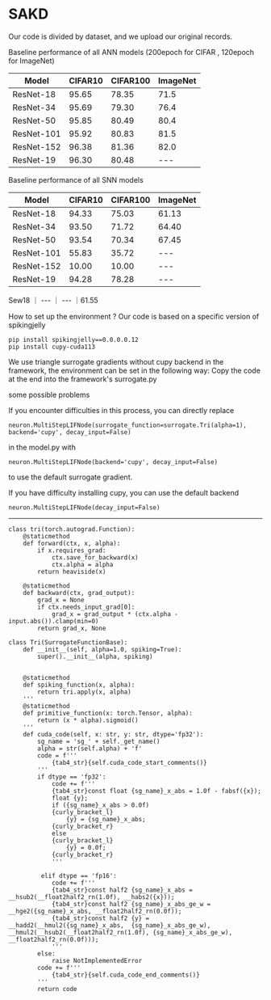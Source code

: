 # SAKD
Our code is divided by dataset, and we upload our original records.


Baseline performance of all ANN models (200epoch for CIFAR , 120epoch for ImageNet)
 
 Model  | CIFAR10 | CIFAR100  | ImageNet  
  ---- | ----- | ------ | ------ 
 ResNet-18  | 95.65 | 78.35 | 71.5 
 ResNet-34  | 95.69 | 79.30 | 76.4
 ResNet-50  | 95.85 | 80.49 | 80.4
 ResNet-101  | 95.92 | 80.83 | 81.5
 ResNet-152  | 96.38 | 81.36 | 82.0
 ResNet-19  | 96.30 | 80.48 | ---

Baseline performance of all SNN models
 
 Model  | CIFAR10 | CIFAR100  | ImageNet  
  ---- | ----- | ------ | ------ 
 ResNet-18  | 94.33 | 75.03 | 61.13
 ResNet-34  | 93.50 | 71.72 | 64.40
 ResNet-50  | 93.54 | 70.34 | 67.45
 ResNet-101  | 55.83 | 35.72 | ---
 ResNet-152  | 10.00 | 10.00 | ---
 ResNet-19  | 94.28 | 78.28 | ---
 Sew18 ｜ --- ｜ --- ｜61.55

How to set up the environment ?
Our code is based on a specific version of spikingjelly
```
pip install spikingjelly==0.0.0.0.12
pip install cupy-cuda113
```
We use triangle surrogate gradients without cupy backend in the framework, the environment can be set in the following way:
Copy the code at the end into the framework's surrogate.py


some possible problems

If you encounter difficulties in this process, you can directly replace
```
neuron.MultiStepLIFNode(surrogate_function=surrogate.Tri(alpha=1), backend='cupy', decay_input=False)
```
in the model.py with
```
neuron.MultiStepLIFNode(backend='cupy', decay_input=False)
```
to use the default surrogate gradient.

If you have difficulty installing cupy, you can use the default backend
```
neuron.MultiStepLIFNode(decay_input=False)
```

---------
```
class tri(torch.autograd.Function):
    @staticmethod
    def forward(ctx, x, alpha):
        if x.requires_grad:
            ctx.save_for_backward(x)
            ctx.alpha = alpha
        return heaviside(x)

    @staticmethod
    def backward(ctx, grad_output):
        grad_x = None
        if ctx.needs_input_grad[0]:
            grad_x = grad_output * (ctx.alpha - input.abs()).clamp(min=0)
        return grad_x, None

class Tri(SurrogateFunctionBase):
    def __init__(self, alpha=1.0, spiking=True):
        super().__init__(alpha, spiking)


    @staticmethod
    def spiking_function(x, alpha):
        return tri.apply(x, alpha)
    '''
    @staticmethod
    def primitive_function(x: torch.Tensor, alpha):
        return (x * alpha).sigmoid()
    '''
    def cuda_code(self, x: str, y: str, dtype='fp32'):
        sg_name = 'sg_' + self._get_name()
        alpha = str(self.alpha) + 'f'
        code = f'''
            {tab4_str}{self.cuda_code_start_comments()}
        '''
        if dtype == 'fp32':
            code += f'''
            {tab4_str}const float {sg_name}_x_abs = 1.0f - fabsf({x});
            float {y};
            if ({sg_name}_x_abs > 0.0f)
            {curly_bracket_l}
                {y} = {sg_name}_x_abs;
            {curly_bracket_r}
            else
            {curly_bracket_l}
                {y} = 0.0f;
            {curly_bracket_r}
            '''

         elif dtype == 'fp16':
            code += f'''
            {tab4_str}const half2 {sg_name}_x_abs = __hsub2(__float2half2_rn(1.0f), __habs2({x}));
            {tab4_str}const half2 {sg_name}_x_abs_ge_w = __hge2({sg_name}_x_abs, __float2half2_rn(0.0f));
            {tab4_str}const half2 {y} = __hadd2(__hmul2({sg_name}_x_abs,  {sg_name}_x_abs_ge_w), __hmul2(__hsub2(__float2half2_rn(1.0f), {sg_name}_x_abs_ge_w), __float2half2_rn(0.0f)));
            '''
        else:
            raise NotImplementedError
        code += f'''
            {tab4_str}{self.cuda_code_end_comments()}
        '''
        return code
```
